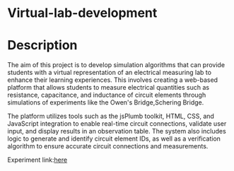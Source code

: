 # Virtual-lab-development
# Description
The aim of this project is to develop simulation algorithms that can provide students with a virtual representation of an electrical measuring lab to enhance their learning experiences. This involves creating a web-based platform that allows students to measure electrical quantities such as resistance, capacitance, and inductance of circuit elements through simulations of experiments like the Owen's Bridge,Schering Bridge.

The platform utilizes tools such as the jsPlumb toolkit, HTML, CSS, and JavaScript integration to enable real-time circuit connections, validate user input, and display results in an observation table. The system also includes logic to generate and identify circuit element IDs, as well as a verification algorithm to ensure accurate circuit connections and measurements.

Experiment link:[here](https://tiwarianjani.github.io/Virtual-lab-development/)
